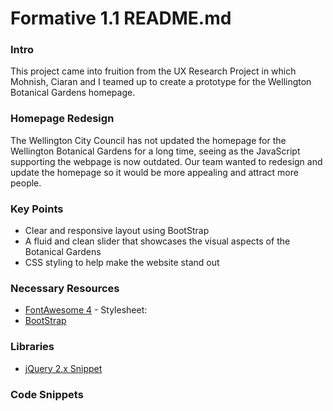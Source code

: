 # Formative 1.1 README.md

### Intro
This project came into fruition from the UX Research Project in which Mohnish, Ciaran and I teamed up to create a prototype for the Wellington Botanical Gardens homepage.

### Homepage Redesign
The Wellington City Council has not updated the homepage for the Wellington Botanical Gardens for a long time, seeing as the JavaScript supporting the webpage is now outdated. Our team wanted to redesign and update the homepage so it would be more appealing and attract more people.

### Key Points
* Clear and responsive layout using BootStrap
* A fluid and clean slider that showcases the visual aspects of the Botanical Gardens
* CSS styling to help make the website stand out

### Necessary Resources
* [FontAwesome 4](https://fontawesome.com/v4.7.0/get-started/) - Stylesheet: 
~~<link rel="stylesheet" href="css/font-awesome.min.css">~~
* [BootStrap](https://getbootstrap.com/docs/5.0/getting-started/introduction/)


### Libraries

* [jQuery 2.x Snippet](https://developers.google.com/speed/libraries#jquery)


### Code Snippets
